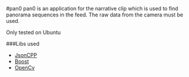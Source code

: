 #pan0
pan0 is an application for the narrative clip which is used to find panorama sequences in the feed. 
The raw data from the camera must be used.

Only tested on Ubuntu

###Libs used
* [JsonCPP](http://jsoncpp.sourceforge.net/)
* [Boost](http://www.boost.org/)
* [OpenCv](http://opencv.org/)
